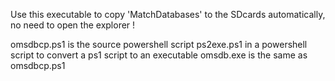 Use this executable to copy 'MatchDatabases' to the SDcards automatically, no need to open the explorer !

omsdbcp.ps1 is the source powershell script
ps2exe.ps1 in a powershell script to convert a ps1 script to an executable
omsdb.exe is the same as omsdbcp.ps1